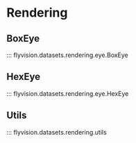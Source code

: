 # Rendering


## BoxEye

::: flyvision.datasets.rendering.eye.BoxEye

## HexEye

::: flyvision.datasets.rendering.eye.HexEye


## Utils

::: flyvision.datasets.rendering.utils
